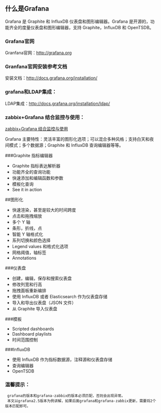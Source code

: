 ## 什么是Grafana
 
Grafana 是 Graphite 和 InfluxDB 仪表盘和图形编辑器。Grafana 是开源的，功能齐全的度量仪表盘和图形编辑器，支持 Graphite，InfluxDB 和 OpenTSDB。


### Grafana官网

Granfana官网：http://grafana.org


### Granfana官网安装参考文档

安装文档：http://docs.grafana.org/installation/


### grafana和LDAP集成：

LDAP集成：http://docs.grafana.org/installation/ldap/


### zabbix+Grafana 结合监控与使用：

[ zabbix+Grafana 结合监控与使用](http://blog.yangcvo.me/2016/07/13/zabbix-Grafana安装使用结合/)

Grafana 主要特性：灵活丰富的图形化选项；可以混合多种风格；支持白天和夜间模式；多个数据源；Graphite 和 InfluxDB 查询编辑器等等。

###Graphite 指标编辑器

* Graphite 指标表达解析器
* 功能齐全的查询功能
* 快速添加和编辑函数和参数
* 模板化查询
* See it in action

##图形化

* 快速渲染，甚至是较大的时间跨度
* 点击和拖拽缩放
* 多个 Y 轴 
* 条形，折线，点 
* 智能 Y 轴格式化
* 系列切换和颜色选择 
* Legend values 和格式化选项
* 网格阈值，轴标签
* Annotations

###仪表盘

* 创建，编辑，保存和搜索仪表盘
* 修改列宽和行高
* 拖拽面板重新编排
* 使用 InfluxDB 或者 Elasticsearch 作为仪表盘存储
* 导入和导出仪表盘（JSON 文件）
* 从 Graphite 导入仪表盘

###模板

* Scripted dashboards
* Dashboard playlists
* 时间范围控制

###InfluxDB

* 使用 InfluxDB 作为指标数据源，注释源和仪表盘存储
* 查询编辑器
* OpenTSDB



### 温馨提示：

     grafana的版本和grafana-zabbix的版本必须匹配，否则会出现异常。
     本文以grafana2.5版本为例讲解，如果后面grafana和grafana-zabbix更新，需要将2个版本匹配即可。
     
     
     

